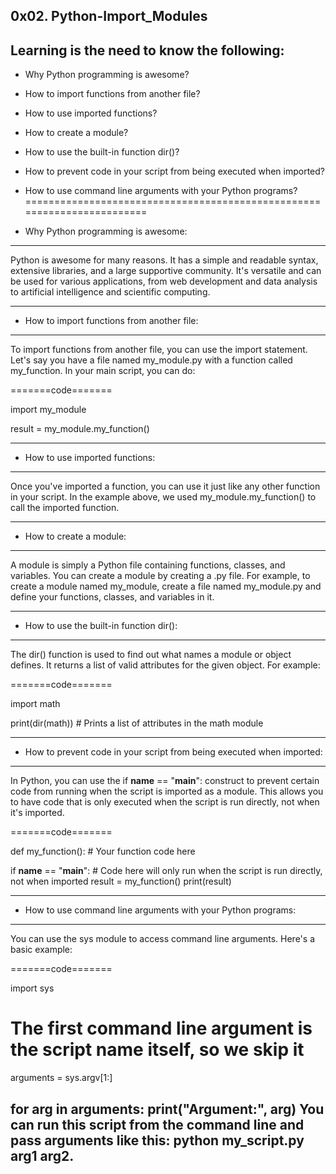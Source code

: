 0x02.  Python-Import_Modules
--------------------


Learning is the need to know the following:
-----------------------------------------
* Why Python programming is awesome?
* How to import functions from another file?
* How to use imported functions?
* How to create a module?
* How to use the built-in function dir()?
* How to prevent code in your script from being executed when imported?
* How to use command line arguments with your Python programs?
========================================================================


* Why Python programming is awesome:
----------------------------------------------
Python is awesome for many reasons. It has a simple and readable syntax, extensive libraries, and a large supportive community. It's versatile and can be used for various applications, from web development and data analysis to artificial intelligence and scientific computing.

----------------------------------------------
* How to import functions from another file:
----------------------------------------------
To import functions from another file, you can use the import statement. Let's say you have a file named my_module.py with a function called my_function. In your main script, you can do:

=======code=======

import my_module

result = my_module.my_function()

-----------------------------------------------
* How to use imported functions:
----------------------------------------------
  Once you've imported a function, you can use it just like any other function in your script. In the example above, we used my_module.my_function() to call the imported function.

----------------------------------------------
* How to create a module:
----------------------------------------------
A module is simply a Python file containing functions, classes, and variables. You can create a module by creating a .py file. For example, to create a module named my_module, create a file named my_module.py and define your functions, classes, and variables in it.

----------------------------------------------
* How to use the built-in function dir():
----------------------------------------------
The dir() function is used to find out what names a module or object defines. It returns a list of valid attributes for the given object. For example:

=======code=======

import math

print(dir(math))  # Prints a list of attributes in the math module

----------------------------------------------
* How to prevent code in your script from being executed when imported:
----------------------------------------------
In Python, you can use the if __name__ == "__main__": construct to prevent certain code from running when the script is imported as a module. This allows you to have code that is only executed when the script is run directly, not when it's imported.

=======code=======

def my_function():
    # Your function code here

if __name__ == "__main__":
    # Code here will only run when the script is run directly, not when imported
    result = my_function()
    print(result)

----------------------------------------------
* How to use command line arguments with your Python programs:
----------------------------------------------
You can use the sys module to access command line arguments. Here's a basic example:

=======code=======

import sys


# The first command line argument is the script name itself, so we skip it
arguments = sys.argv[1:]

for arg in arguments:
    print("Argument:", arg)
You can run this script from the command line and pass arguments like this: python my_script.py arg1 arg2.
--------------------------------------------------------------------------------------------

